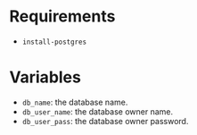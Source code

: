 # Requirements

- `install-postgres`

# Variables

- `db_name`: the database name.
- `db_user_name`: the database owner name.
- `db_user_pass`: the database owner password.
